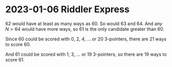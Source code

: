 2023-01-06 Riddler Express
==========================
62 would have at least as many ways as 60.  So would 63 and 64.  And any
$N > 64$ would have more ways, so 61 is the only candidate greater than
60.

Since 60 could be scored with 0, 2, 4, ... or 20 3-pointers, there are 21 ways
to score 60.

And 61 could be scored with 1, 3, ... or 19 3-pointers, so there are 19 ways
to score 61.
